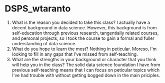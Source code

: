 # DSPS_wtaranto

1. What is the reason you decided to take this class?
    I actually have a decent background in data science. However, this background is from self-education through previous research, tangentially related courses, and personal projects, so I took the course to gain a formal and fuller understanding of data science.
2. What do you hope to learn the most?
    Nothing in peticular. Moreso, I'm looking to fill in any gaps that I've missed from self-teaching.
3. What are the strengths in your background or character that you think will help you in the class?
    The solid data science foundation I have from previous self-teaching means that I can focus on peticular topics which I've had trouble with without getting bogged down in the main priciples.    

